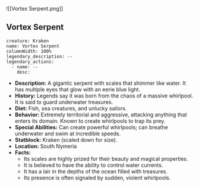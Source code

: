 ![[Vortex Serpent.png]]

## Vortex Serpent

```statblock
creature: Kraken
name: Vortex Serpent
columnWidth: 100%
legendary_description: --
legendary_actions:
  - name: --
    desc:
```

- **Description:** A gigantic serpent with scales that shimmer like water. It has multiple eyes that glow with an eerie blue light.
- **History:** Legends say it was born from the chaos of a massive whirlpool. It is said to guard underwater treasures.
- **Diet:** Fish, sea creatures, and unlucky sailors.
- **Behavior:** Extremely territorial and aggressive, attacking anything that enters its domain. Known to create whirlpools to trap its prey.
- **Special Abilities:** Can create powerful whirlpools; can breathe underwater and swim at incredible speeds.
- **Statblock:** Kraken (scaled down for size).
- **Location:** South Nymeria
- **Facts:**
    - Its scales are highly prized for their beauty and magical properties.
    - It is believed to have the ability to control water currents.
    - It has a lair in the depths of the ocean filled with treasures.
    - Its presence is often signaled by sudden, violent whirlpools.
